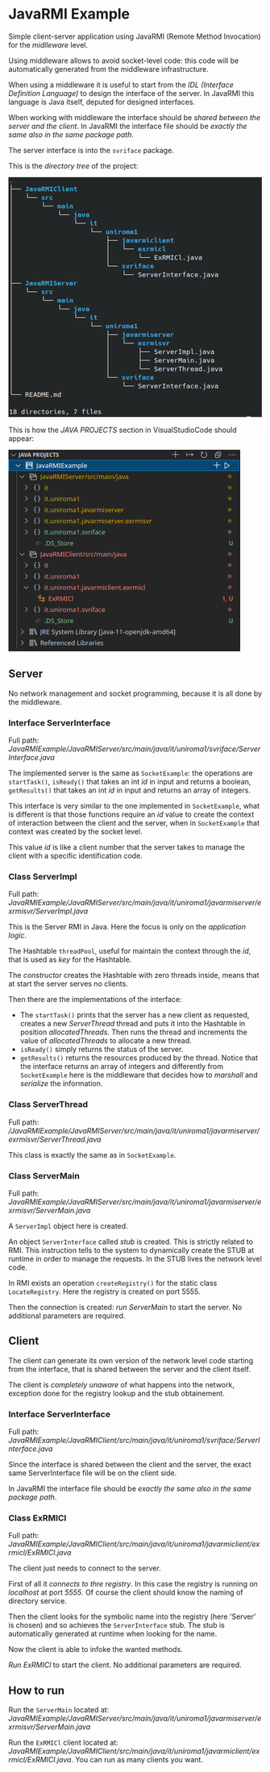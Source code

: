 # JavaRMI Example
 Simple client-server application using JavaRMI (Remote Method Invocation) for the *midlleware* level.

 Using middleware allows to avoid socket-level code: this code will be automatically generated from the middleware infrastructure.

 When using a middleware it is useful to start from the *IDL (Interface Definition Language)* to design the interface of the server. In JavaRMI this language is Java itself, deputed for designed interfaces.

 When working with middleware the interface should be *shared between the server and the client*. In JavaRMI the interface file should be *exactly the same also in the same package path*.

 The server interface is into the `svriface` package.

 This is the *directory tree* of the project:

 ![javarmiexample_dirtree](../pics/javarmiexample_dirtree.png)

 This is how the *JAVA PROJECTS* section in VisualStudioCode should appear:

 ![javarmiexample_project](../pics/javarmiexample_project.png)

## Server
No network management and socket programming, because it is all done by the middleware.

### Interface ServerInterface
Full path: _JavaRMIExample/JavaRMIServer/src/main/java/it/uniroma1/svriface/ServerInterface.java_

The implemented server is the same as `SocketExample`: the operations are `startTask()`, `isReady()` that takes an int _id_ in input and returns a boolean, `getResults()` that takes an int _id_ in input and returns an array of integers.

This interface is very similar to the one implemented in `SocketExample`, what is different is that those functions require an _id_ value to create the context of interaction between the client and the server, when in `SocketExample` that context was created by the socket level.

This value _id_ is like a client number that the server takes to manage the client with a specific identification code.

### Class ServerImpl
Full path: _JavaRMIExample/JavaRMIServer/src/main/java/it/uniroma1/javarmiserver/exrmisvr/ServerImpl.java_

This is the Server RMI in Java. Here the focus is only on the *application logic*.

The Hashtable `threadPool`, useful for maintain the context through the _id_, that is used as *key* for the Hashtable.

The *constructor* creates the Hashtable with zero threads inside, means that at start the server serves no clients.

Then there are the implementations of the interface:
- The `startTask()` prints that the server has a new client as requested, creates a new _ServerThread_ thread and puts it into the Hashtable in position _allocatedThreads_. Then runs the thread and increments the value of _allocatedThreads_ to allocate a new thread.
- `isReady()` simply returns the status of the server.
- `getResults()` returns the resources produced by the thread. Notice that the interface returns an array of integers and differently from `SocketExample` here is the middleware that decides how to *marshall* and *serialize* the information. 

### Class ServerThread
Full path: _/JavaRMIExample/JavaRMIServer/src/main/java/it/uniroma1/javarmiserver/exrmisvr/ServerThread.java_

This class is exactly the same as in `SocketExample`.

### Class ServerMain
Full path: _JavaRMIExample/JavaRMIServer/src/main/java/it/uniroma1/javarmiserver/exrmisvr/ServerMain.java_

A `ServerImpl` object here is created.

An object `ServerInterface` called _stub_ is created. This is strictly related to RMI. This instruction tells to the system to dynamically create the STUB at runtime in order to manage the requests. In the STUB lives the network level code.

In RMI exists an operation `createRegistry()` for the static class `LocateRegistry`. Here the registry is created on port 5555.

Then the connection is created: *run* _ServerMain_ to start the server. No additional parameters are required.


## Client
The client can generate its own version of the network level code starting from the interface, that is shared between the server and the client itself.

The client is *completely unaware* of what happens into the network, exception done for the registry lookup and the stub obtainement.

### Interface ServerInterface
Full path: _JavaRMIExample/JavaRMIClient/src/main/java/it/uniroma1/svriface/ServerInterface.java_

Since the interface is shared between the client and the server, the exact same ServerInterface file will be on the client side.

In JavaRMI the interface file should be *exactly the same also in the same package path*.

### Class ExRMICl
Full path: _JavaRMIExample/JavaRMIClient/src/main/java/it/uniroma1/javarmiclient/exrmicl/ExRMICl.java_

The client just needs to connect to the server.

First of all it *connects to thre registry*. In this case the registry is running on _localhost_ at port _5555_. Of course the client should know the naming of directory service.

Then the client looks for the symbolic name into the registry (here 'Server' is chosen) and so achieves the `ServerInterface` stub. The stub is automatically generated at runtime when looking for the name.

Now the client is able to infoke the wanted methods.

*Run* _ExRMICl_ to start the client. No additional parameters are required.

## How to run
Run the `ServerMain` located at: _JavaRMIExample/JavaRMIServer/src/main/java/it/uniroma1/javarmiserver/exrmisvr/ServerMain.java_

Run the `ExRMICl` client located at: _JavaRMIExample/JavaRMIClient/src/main/java/it/uniroma1/javarmiclient/exrmicl/ExRMICl.java_. You can run as many clients you want.